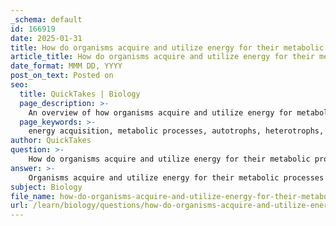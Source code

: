 ```yaml
---
_schema: default
id: 166919
date: 2025-01-31
title: How do organisms acquire and utilize energy for their metabolic processes?
article_title: How do organisms acquire and utilize energy for their metabolic processes?
date_format: MMM DD, YYYY
post_on_text: Posted on
seo:
  title: QuickTakes | Biology
  page_description: >-
    An overview of how organisms acquire and utilize energy for metabolic processes, including energy sources, storage, and the roles of hydrolysis and ATP in metabolism.
  page_keywords: >-
    energy acquisition, metabolic processes, autotrophs, heterotrophs, photosynthesis, hydrolysis, ATP, enzymes, energy storage, carbohydrates, lipids, glycogen, starch, triglycerides, biochemical reactions, cellular processes
author: QuickTakes
question: >-
    How do organisms acquire and utilize energy for their metabolic processes?
answer: >-
    Organisms acquire and utilize energy for their metabolic processes through a series of biochemical reactions that involve the breakdown of macromolecules and the conversion of energy into usable forms. Here’s a detailed overview of how this occurs:\n\n### Energy Acquisition\n1. **Sources of Energy**: Organisms obtain energy from various sources:\n   - **Autotrophs** (e.g., plants) capture energy from sunlight through photosynthesis, converting light energy into chemical energy stored in glucose.\n   - **Heterotrophs** (e.g., animals) obtain energy by consuming other organisms, breaking down carbohydrates, proteins, and fats.\n\n2. **Energy Storage**: Energy is stored in the form of macromolecules:\n   - **Carbohydrates**: In animals, excess glucose is stored as glycogen, while in plants, it is stored as starch.\n   - **Lipids**: Triglycerides serve as long-term energy storage in both plants and animals.\n\n### Metabolic Processes\n1. **Hydrolysis Reactions**: Hydrolysis plays a crucial role in metabolism by breaking down complex macromolecules into simpler units:\n   - For example, polysaccharides like starch are hydrolyzed into glucose units during digestion:\n   $$\n   \text{Polysaccharide} + H_2O \rightarrow \text{Monosaccharide}_1 + \text{Monosaccharide}_2 + \ldots\n   $$\n   This process allows cells to access the energy stored in these macromolecules.\n\n2. **ATP Hydrolysis**: Adenosine triphosphate (ATP) is the primary energy currency of the cell. The hydrolysis of ATP releases energy that can be used for various cellular processes:\n   - The reaction can be summarized as:\n   $$\n   \text{ATP} + H_2O \rightarrow \text{ADP} + \text{P}_i + \text{Energy}\n   $$\n   This energy is utilized for muscle contraction, active transport, and biosynthesis.\n\n### Regulation of Metabolic Pathways\nEnzymes facilitate metabolic pathways by acting as biological catalysts, lowering the activation energy required for reactions. This allows metabolic processes to occur efficiently and at a faster rate. For instance, enzymes like amylase catalyze the breakdown of starch into sugars, enabling the body to utilize carbohydrates effectively.\n\n### Summary\nIn summary, organisms acquire energy through various means, store it in macromolecules, and utilize it through metabolic processes involving hydrolysis and enzymatic reactions. These processes are essential for maintaining life, supporting growth, reproduction, and homeostasis. The regulation of these pathways ensures that energy is available when needed, allowing organisms to respond to their environment and maintain their internal balance.
subject: Biology
file_name: how-do-organisms-acquire-and-utilize-energy-for-their-metabolic-processes.md
url: /learn/biology/questions/how-do-organisms-acquire-and-utilize-energy-for-their-metabolic-processes
---
```


&nbsp;